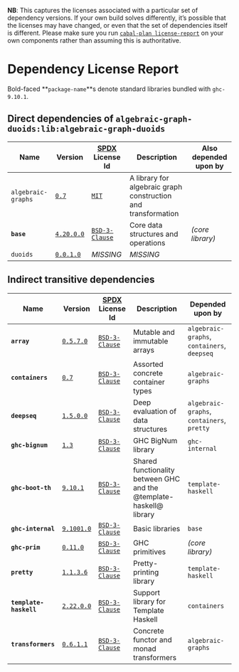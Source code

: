 **NB**: This captures the licenses associated with a particular set of dependency versions. If your own build solves differently, it’s possible that the licenses may have changed, or even that the set of dependencies itself is different. Please make sure you run [`cabal-plan license-report`](https://hackage.haskell.org/package/cabal-plan) on your own components rather than assuming this is authoritative.

# Dependency License Report

Bold-faced **`package-name`**s denote standard libraries bundled with `ghc-9.10.1`.

## Direct dependencies of `algebraic-graph-duoids:lib:algebraic-graph-duoids`

| Name | Version | [SPDX](https://spdx.org/licenses/) License Id | Description | Also depended upon by |
| --- | --- | --- | --- | --- |
| `algebraic-graphs` | [`0.7`](http://hackage.haskell.org/package/algebraic-graphs-0.7) | [`MIT`](http://hackage.haskell.org/package/algebraic-graphs-0.7/src/LICENSE) | A library for algebraic graph construction and transformation |  |
| **`base`** | [`4.20.0.0`](http://hackage.haskell.org/package/base-4.20.0.0) | [`BSD-3-Clause`](http://hackage.haskell.org/package/base-4.20.0.0/src/LICENSE) | Core data structures and operations | *(core library)* |
| `duoids` | [`0.0.1.0`](http://hackage.haskell.org/package/duoids-0.0.1.0) |  *MISSING* | *MISSING* |  |

## Indirect transitive dependencies

| Name | Version | [SPDX](https://spdx.org/licenses/) License Id | Description | Depended upon by |
| --- | --- | --- | --- | --- |
| **`array`** | [`0.5.7.0`](http://hackage.haskell.org/package/array-0.5.7.0) | [`BSD-3-Clause`](http://hackage.haskell.org/package/array-0.5.7.0/src/LICENSE) | Mutable and immutable arrays | `algebraic-graphs`, `containers`, `deepseq` |
| **`containers`** | [`0.7`](http://hackage.haskell.org/package/containers-0.7) | [`BSD-3-Clause`](http://hackage.haskell.org/package/containers-0.7/src/LICENSE) | Assorted concrete container types | `algebraic-graphs` |
| **`deepseq`** | [`1.5.0.0`](http://hackage.haskell.org/package/deepseq-1.5.0.0) | [`BSD-3-Clause`](http://hackage.haskell.org/package/deepseq-1.5.0.0/src/LICENSE) | Deep evaluation of data structures | `algebraic-graphs`, `containers`, `pretty` |
| **`ghc-bignum`** | [`1.3`](http://hackage.haskell.org/package/ghc-bignum-1.3) | [`BSD-3-Clause`](http://hackage.haskell.org/package/ghc-bignum-1.3/src/LICENSE) | GHC BigNum library | `ghc-internal` |
| **`ghc-boot-th`** | [`9.10.1`](http://hackage.haskell.org/package/ghc-boot-th-9.10.1) | [`BSD-3-Clause`](http://hackage.haskell.org/package/ghc-boot-th-9.10.1/src/LICENSE) | Shared functionality between GHC and the @template-haskell@ library | `template-haskell` |
| **`ghc-internal`** | [`9.1001.0`](http://hackage.haskell.org/package/ghc-internal-9.1001.0) | [`BSD-3-Clause`](http://hackage.haskell.org/package/ghc-internal-9.1001.0/src/LICENSE) | Basic libraries | `base` |
| **`ghc-prim`** | [`0.11.0`](http://hackage.haskell.org/package/ghc-prim-0.11.0) | [`BSD-3-Clause`](http://hackage.haskell.org/package/ghc-prim-0.11.0/src/LICENSE) | GHC primitives | *(core library)* |
| **`pretty`** | [`1.1.3.6`](http://hackage.haskell.org/package/pretty-1.1.3.6) | [`BSD-3-Clause`](http://hackage.haskell.org/package/pretty-1.1.3.6/src/LICENSE) | Pretty-printing library | `template-haskell` |
| **`template-haskell`** | [`2.22.0.0`](http://hackage.haskell.org/package/template-haskell-2.22.0.0) | [`BSD-3-Clause`](http://hackage.haskell.org/package/template-haskell-2.22.0.0/src/LICENSE) | Support library for Template Haskell | `containers` |
| **`transformers`** | [`0.6.1.1`](http://hackage.haskell.org/package/transformers-0.6.1.1) | [`BSD-3-Clause`](http://hackage.haskell.org/package/transformers-0.6.1.1/src/LICENSE) | Concrete functor and monad transformers | `algebraic-graphs` |


